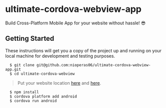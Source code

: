 # ultimate-cordova-webview-app

Build Cross-Platform Mobile App for your website without hassle! :sunglasses:

## Getting Started

These instructions will get you a copy of the project up and running on your local machine for development and testing purposes.

```
  $ git clone git@github.com:nioperas06/ultimate-cordova-webview-app.git
  $ cd ultimate-cordova-webview
```
> Put your website location [here](https://github.com/nioperas06/ultimate-cordova-webview-app/blob/98e43e28520dfbe3d5aa21023ab1536005db728e/www/js/index.js#L61) and [here](https://github.com/nioperas06/ultimate-cordova-webview-app/blob/98e43e28520dfbe3d5aa21023ab1536005db728e/www/index.html#L32).
```
  $ npm install
  $ cordova platform add android
  $ cordova run android
```
